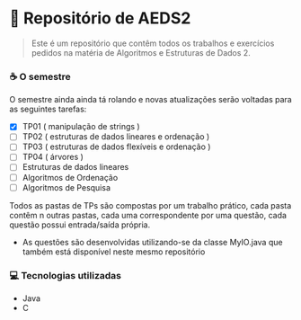 # 🚀 Repositório de AEDS2

> Este é um repositório que contêm todos os trabalhos e exercícios pedidos na matéria de Algoritmos e Estruturas de Dados 2.

### ☕ O semestre

O semestre ainda ainda tá rolando e novas atualizações serão voltadas para as seguintes tarefas:

- [x] TP01 ( manipulação de strings )
- [ ] TP02 ( estruturas de dados lineares e ordenação )
- [ ] TP03 ( estruturas de dados flexíveis e ordenação )
- [ ] TP04 ( árvores )
- [ ] Estruturas de dados lineares
- [ ] Algoritmos de Ordenação
- [ ] Algoritmos de Pesquisa

Todos as pastas de TPs são compostas por um trabalho prático, cada pasta contêm n outras pastas, cada uma correspondente por uma questão, cada questão possui entrada/saída própria.

* As questões são desenvolvidas utilizando-se da classe MyIO.java que também está disponível neste mesmo repositório

### 💻 Tecnologias utilizadas
- Java
- C

